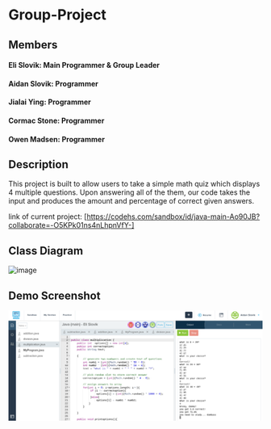 # Group-Project

## Members
#### Eli Slovik: Main Programmer & Group Leader
#### Aidan Slovik: Programmer
#### Jialai Ying: Programmer
#### Cormac Stone: Programmer
#### Owen Madsen: Programmer

## Description
This project is built to allow users to take a simple math quiz which displays 4 multiple questions. Upon answering all of the them, our code takes the input and produces the amount and percentage of correct given answers.

link of current project:
[https://codehs.com/sandbox/id/java-main-Ao90JB?collaborate=-O5KPk01ns4nLhpnVfY-]

## Class Diagram
![image](https://github.com/user-attachments/assets/42d016b5-a1da-4a9b-926c-2adada20b4b6)

## Demo Screenshot
![image](https://github.com/EliSlovik/Group-Project/blob/main/images%20&%20screenshots/quiz%20demonstration.png?raw=true)


